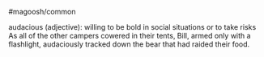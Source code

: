 #magoosh/common

audacious (adjective): willing to be bold in social situations or to take risks 
As all of the other campers cowered in their tents, Bill, armed only with a flashlight, audaciously tracked 
down the bear that had raided their food. 
